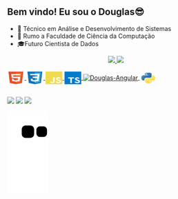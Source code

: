 ## Bem vindo! Eu sou o Douglas😎


- 🤠 Técnico em Análise e Desenvolvimento de Sistemas
- 🎈 Rumo a Faculdade de Ciência da Computação
- 🎓Futuro Cientista de Dados

<div align="center">
  <a href="https://github.com/DouglasWillamysEs">
  <img height="167em" src="https://github-readme-stats.vercel.app/api?username=DouglasWillamysEs&show_icons=true&theme=monokai&include_all_commits=true&count_private=true"/>
  <img height="167em" src="https://github-readme-stats.vercel.app/api/top-langs/?username=DouglasWillamysEs&layout=compact&langs_count=7&theme=monokai"/>
</div>

<div style="display: inline_block"><br>
  <img align="center" alt="Douglas-HTML" height="30" width="40" src="https://raw.githubusercontent.com/devicons/devicon/master/icons/html5/html5-original.svg">
  <img align="center" alt="Douglas-CSS" height="30" width="40" src="https://raw.githubusercontent.com/devicons/devicon/master/icons/css3/css3-original.svg">
  <img align="center" alt="Douglas-Js" height="30" width="40" src="https://raw.githubusercontent.com/devicons/devicon/master/icons/javascript/javascript-plain.svg">
  <img align="center" alt="Douglas-Ts" height="30" width="40" src="https://raw.githubusercontent.com/devicons/devicon/master/icons/typescript/typescript-plain.svg">
  <img align="center" alt="Douglas-Angular" height="30" width="40" src="https://cdn.jsdelivr.net/gh/devicons/devicon/icons/angularjs/angularjs-plain.svg">
  <img align="center" alt="Douglas-Python" height="30" width="40" src="https://raw.githubusercontent.com/devicons/devicon/master/icons/python/python-original.svg">
</div>

##

<div> 
  <a href = "mailto:douglasestevam234@gmail.com"><img src="https://img.shields.io/badge/-Gmail-%23333?style=for-the-badge&logo=gmail&logoColor=white" target="_blank"></a>
  <a href="https://instagram.com/douglaswillamysaa" target="_blank"><img src="https://img.shields.io/badge/-Instagram-%23E4405F?style=for-the-badge&logo=instagram&logoColor=white" target="_blank"></a>
 <a href="https://discord.gg/SUUaF75azw" target="_blank"><img src="https://img.shields.io/badge/Discord-7289DA?style=for-the-badge&logo=discord&logoColor=white" target="_blank"></a> 
</div>

![Snake animation](https://github.com/DouglasWillamysEs/DouglasWillamysEs/blob/output/github-contribution-grid-snake.svg)
